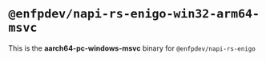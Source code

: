 # `@enfpdev/napi-rs-enigo-win32-arm64-msvc`

This is the **aarch64-pc-windows-msvc** binary for `@enfpdev/napi-rs-enigo`
